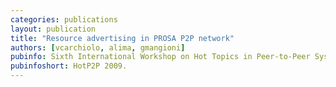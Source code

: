 ```yaml
---
categories: publications
layout: publication
title: "Resource advertising in PROSA P2P network"
authors: [vcarchiolo, alima, gmangioni]
pubinfo: Sixth International Workshop on Hot Topics in Peer-to-Peer Systems
pubinfoshort: HotP2P 2009.
---
```

